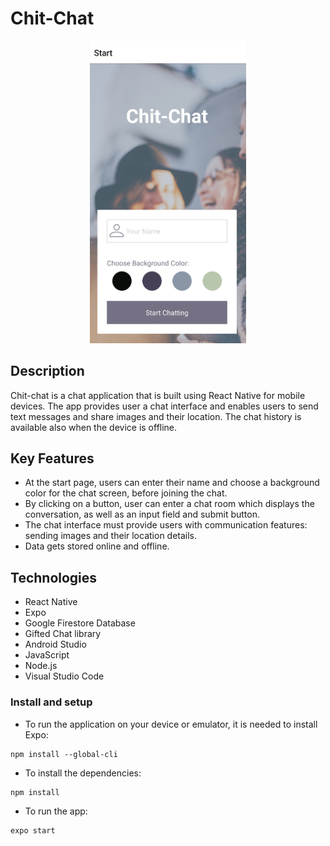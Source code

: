 # Chit-Chat

<p align="center">
  <img src="https://github.com/hamedghd/Chit-Chat/blob/communication-features/assets/Chit-Chat.jpg" width="250">
  </p>
  
## Description
Chit-chat is a chat application that is built using React Native for mobile devices. The app provides user a chat interface and enables users to send text messages and share images and their location. The chat history is available also when the device is offline.



## Key Features

- At the start page, users can enter their name and choose a background color for the chat screen, before joining the chat.
- By clicking on a button, user can enter a chat room which displays the conversation, as well as an input field and submit button.
- The chat interface must provide users with communication features: sending images and their location details.
- Data gets stored online and offline.

## Technologies

- React Native
- Expo
- Google Firestore Database
- Gifted Chat library
- Android Studio
- JavaScript
- Node.js
- Visual Studio Code

### Install and setup

- To run the application on your device or emulator, it is needed to install Expo:

```
npm install --global-cli
```
- To install the dependencies:

```
npm install
```
- To run the app:

```
expo start
```

